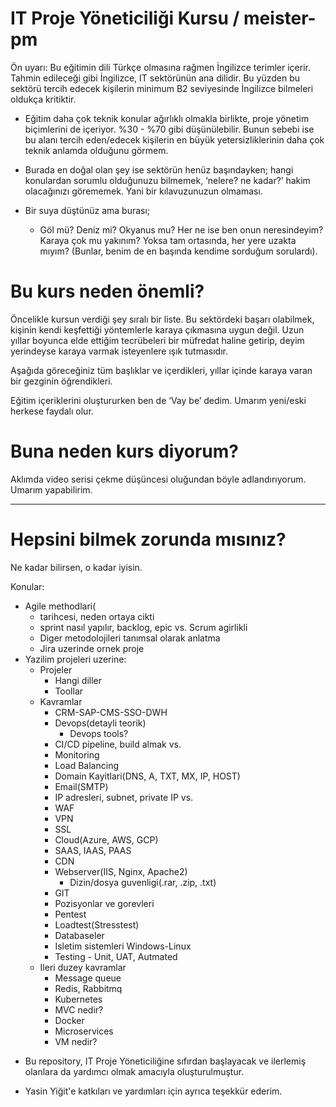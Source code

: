 # IT Proje Yöneticiliği Kursu / meister-pm

Ön uyarı: Bu eğitimin dili Türkçe olmasına rağmen İngilizce terimler içerir. Tahmin edileceği gibi İngilizce, IT sektörünün ana dilidir. Bu yüzden bu sektörü tercih edecek kişilerin minimum B2 seviyesinde İngilizce bilmeleri oldukça kritiktir.

- Eğitim daha çok teknik konular ağırlıklı olmakla birlikte, proje yönetim biçimlerini de içeriyor. %30 - %70 gibi düşünülebilir. Bunun sebebi ise bu alanı tercih eden/edecek kişilerin en büyük yetersizliklerinin daha çok teknik anlamda olduğunu görmem.

- Burada en doğal olan şey ise sektörün henüz başındayken; hangi konulardan sorumlu olduğunuzu bilmemek, ‘nelere? ne kadar?’ hakim olacağınızı görememek. Yani bir kılavuzunuzun olmaması.
  
- Bir suya düştünüz ama burası;
	- Göl mü? Deniz mi? Okyanus mu? Her ne ise ben onun neresindeyim? Karaya çok mu yakınım? Yoksa tam ortasında, her yere uzakta mıyım? (Bunlar, benim de en başında kendime sorduğum sorulardı).

# Bu kurs neden önemli?

Öncelikle kursun verdiği şey sıralı bir liste. Bu sektördeki başarı olabilmek, kişinin kendi keşfettiği yöntemlerle karaya çıkmasına uygun değil. Uzun yıllar boyunca elde ettiğim tecrübeleri bir müfredat haline getirip, deyim yerindeyse karaya varmak isteyenlere ışık tutmasıdır.

Aşağıda göreceğiniz tüm başlıklar ve içerdikleri, yıllar içinde karaya varan bir gezginin öğrendikleri.

Eğitim içeriklerini oluştururken ben de ‘Vay be’ dedim. Umarım yeni/eski herkese faydalı olur.

# Buna neden kurs diyorum?
Aklımda video serisi çekme düşüncesi oluğundan böyle adlandırıyorum. Umarım yapabilirim.

---------------------------------

# Hepsini bilmek zorunda mısınız?
Ne kadar bilirsen, o kadar iyisin.

Konular:
- Agile methodlari(
    - tarihcesi, neden ortaya cikti
    - sprint nasıl yapılır, backlog, epic vs. Scrum agirlikli
    - Diger metodolojileri tanımsal olarak anlatma
    - Jira uzerinde ornek proje
- Yazilim projeleri uzerine:
    - Projeler
        - Hangi diller
        - Toollar
    - Kavramlar
        - CRM-SAP-CMS-SSO-DWH
        - Devops(detayli teorik)
            - Devops tools? 
        - CI/CD pipeline, build almak vs.
        - Monitoring
        - Load Balancing
        - Domain Kayitlari(DNS, A, TXT, MX, IP, HOST)
        - Email(SMTP)
        - IP adresleri, subnet, private IP vs.
        - WAF
        - VPN
        - SSL
        - Cloud(Azure, AWS, GCP)
        - SAAS, IAAS, PAAS
        - CDN
        - Webserver(IIS, Nginx, Apache2)
            - Dizin/dosya guvenligi(.rar, .zip, .txt)
        - GIT
        - Pozisyonlar ve gorevleri
        - Pentest
        - Loadtest(Stresstest)
        - Databaseler
        - Isletim sistemleri Windows-Linux
        - Testing - Unit, UAT, Autmated
    - Ileri duzey kavramlar
        - Message queue
        - Redis, Rabbitmq
        - Kubernetes
        - MVC nedir?
        - Docker
        - Microservices
        - VM nedir?


* Bu repository, IT Proje Yöneticiliğine sıfırdan başlayacak ve ilerlemiş olanlara da yardımcı olmak amacıyla oluşturulmuştur.

* Yasin Yiğit'e katkıları ve yardımları için ayrıca teşekkür ederim.
